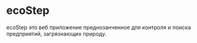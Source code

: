 # ecoStep

ecoStep это веб приложение преднозанченное для контроля и поиска предприятий, загрязнающих природу.

